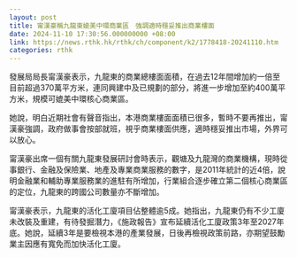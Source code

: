 ```yaml
---
layout: post
title: 甯漢豪稱九龍東媲美中環商業區　強調適時穩妥推出商業樓面
date: 2024-11-10 17:30:56.000000000 +08:00
link: https://news.rthk.hk/rthk/ch/component/k2/1778418-20241110.htm
categories: rthk
---
```


發展局局長甯漢豪表示，九龍東的商業總樓面面積，在過去12年間增加約一倍至目前超過370萬平方米，連同興建中及已規劃的部分，將進一步增加至約400萬平方米，規模可媲美中環核心商業區。

她說，明白近期社會有聲音指出，本港商業樓面面積已很多，暫時不要再推出，甯漢豪強調，政府做事會按部就班，視乎商業樓面供應，適時穩妥推出市場，外界可以放心。

甯漢豪出席一個有關九龍東發展研討會時表示，觀塘及九龍灣的商業機構，現時從事銀行、金融及保險業、地產及專業商業服務的數字，是2011年統計的近4倍，說明金融業和輔助專業服務業的進駐有所增加，行業組合逐步確立第二個核心商業區的定位，九龍東的跨國公司數量亦不斷增加。

甯漢豪表示，九龍東的活化工廈項目佔整體逾5成。她指出，九龍東仍有不少工廈未改裝及重建，有待發掘潛力，《施政報告》宣布延續活化工廈政策3年至2027年底。她說，延續3年是要檢視本港的產業發展，日後再檢視政策前路，亦期望鼓勵業主因應有寬免而加快活化工廈。
